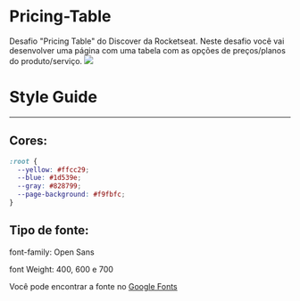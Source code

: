 # Pricing-Table
Desafio "Pricing Table" do Discover da Rocketseat. Neste desafio você vai desenvolver uma página com uma tabela com as opções de preços/planos do produto/serviço.
<img src="https://github.com/igorbeckt/Pricing-Table/blob/master/assets/pronto.png?raw=true">
# Style Guide

---

## **Cores:**

```css
:root {
  --yellow: #ffcc29;
  --blue: #1d539e;
  --gray: #828799;
  --page-background: #f9fbfc;
}
```

## **Tipo de fonte:**

font-family: Open Sans

font Weight: 400, 600 e 700

Você pode encontrar a fonte no [Google Fonts](https://fonts.google.com/)
